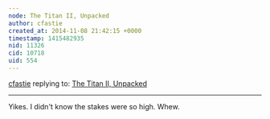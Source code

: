 ```yaml
---
node: The Titan II, Unpacked 
author: cfastie
created_at: 2014-11-08 21:42:15 +0000
timestamp: 1415482935
nid: 11326
cid: 10718
uid: 554
---
```




[cfastie](../profile/cfastie) replying to: [The Titan II, Unpacked ](../notes/geraldmc/11-08-2014/the-titan-ii-unpacked)

----
Yikes. I didn't know the stakes were so high. Whew.